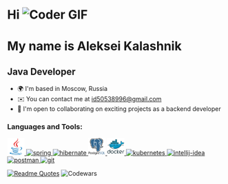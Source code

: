 Hi <img src="https://media.tenor.com/rbx3ph5SLRUAAAAi/pikachu-pokemon.gif" alt="Coder GIF" width="70">
===============================
My name is Aleksei Kalashnik
===============================
<h2>Java Developer</h2>

* 🌍  I'm based in Moscow, Russia
* ✉️  You can contact me at [id50538996@gmail.com](mailto:id50538996@gmail.com)
* 🤝  I'm open to collaborating on exciting projects as a backend developer

<h3 align="left">Languages and Tools:</h3>
<p align="left"> 
  <a href="https://www.java.com" target="_blank" rel="noreferrer"> <img src="https://raw.githubusercontent.com/devicons/devicon/master/icons/java/java-original.svg" alt="java" width="40" height="40"/> </a> 
  <a href="https://spring.io/" target="_blank" rel="noreferrer"> <img src="https://www.vectorlogo.zone/logos/springio/springio-icon.svg" alt="spring" width="40" height="40"/> </a> 
  <a href="https://hibernate.org" target="_blank" rel="noreferrer"> <img src="https://www.vectorlogo.zone/logos/hibernate/hibernate-icon.svg" alt="hibernate" width="40" height="40"/> </a> 
  <a href="https://www.postgresql.org" target="_blank" rel="noreferrer"> <img src="https://raw.githubusercontent.com/devicons/devicon/master/icons/postgresql/postgresql-original-wordmark.svg" alt="postgresql" width="40" height="40"/> </a>
  <a href="https://www.docker.com/" target="_blank" rel="noreferrer"> <img src="https://raw.githubusercontent.com/devicons/devicon/master/icons/docker/docker-original-wordmark.svg" alt="docker" width="40" height="40"/> </a>  
  <a href="https://kubernetes.io" target="_blank" rel="noreferrer"> <img src="https://www.svgrepo.com/show/376331/kubernetes.svg" alt="kubernetes" width="40" height="40"/> </a> 
  <a href="https://www.jetbrains.com/idea/" target="_blank" rel="noreferrer"> <img src="https://www.svgrepo.com/show/353906/intellij-idea.svg" alt="intellij-idea" width="40" height="40"/> </a> 
  <a href="https://postman.com" target="_blank" rel="noreferrer"> <img src="https://www.vectorlogo.zone/logos/getpostman/getpostman-icon.svg" alt="postman" width="40" height="40"/> </a>
  <a href="https://git-scm.com/" target="_blank" rel="noreferrer"> <img src="https://www.vectorlogo.zone/logos/git-scm/git-scm-icon.svg" alt="git" width="40" height="40"/> </a> 
</p>

[![Readme Quotes](https://quotes-github-readme.vercel.app/api?type=horizontal&?theme=catppuccin_mocha)](https://github.com/piyushsuthar/github-readme-quotes)
![Codewars](https://github.r2v.ch/codewars?user=JavaSunrise&theme=light&hide_clan=true)

<h4></h4>

